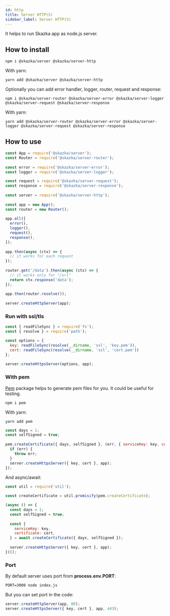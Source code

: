 ```yaml
---
id: http
title: Server HTTP(S)
sidebar_label: Server HTTP(S)
---
```

It helps to run Skazka app as node.js server.

## How to install

    npm i @skazka/server @skazka/server-http
    
With yarn:

    yarn add @skazka/server @skazka/server-http
    
Optionally you can add error handler, logger, router, request and response:

    npm i @skazka/server-router @skazka/server-error @skazka/server-logger @skazka/server-request @skazka/server-response
      
With yarn:

    yarn add @skazka/server-router @skazka/server-error @skazka/server-logger @skazka/server-request @skazka/server-response

## How to use

```javascript
const App = require('@skazka/server');
const Router = require('@skazka/server-router');
        
const error = require('@skazka/server-error');
const logger = require('@skazka/server-logger');

const request = require('@skazka/server-request');
const response = require('@skazka/server-response');
        
const server = require('@skazka/server-http');
        
const app = new App();
const router = new Router();
        
app.all([
  error(),
  logger(),
  request(),
  response(),
]);
    
app.then(async (ctx) => {
  // it works for each request
});
    
router.get('/data').then(async (ctx) => {
  // it works only for "/url"
  return ctx.response('data'); 
});
        
app.then(router.resolve());
        
server.createHttpServer(app);
```

### Run with ssl/tls

```javascript
const { readFileSync } = require('fs');
const { resolve } = require('path');

const options = {
  key: readFileSync(resolve(__dirname, 'ssl', 'key.pem')),
  cert: readFileSync(resolve(__dirname, 'ssl', 'cert.pem'))
};
        
server.createHttpsServer(options, app);
```

### With pem

[Pem](https://www.npmjs.com/package/pem) package helps to generate pem files for you.
It could be useful for testing.

    npm i pem
 
With yarn:

    yarn add pem

```javascript
const days = 1;
const selfSigned = true;
    
pem.createCertificate({ days, selfSigned }, (err, { serviceKey: key, certificate: cert }) => {
  if (err) {
    throw err;
  }
  server.createHttpsServer({ key, cert }, app);
});
```

And async/await:

```javascript
const util = require('util');

const createCertificate = util.promisify(pem.createCertificate);

(async () => {
  const days = 1;
  const selfSigned = true;
  
  const { 
    serviceKey: key, 
    certificate: cert,
  } = await createCertificate({ days, selfSigned });
  
  server.createHttpsServer({ key, cert }, app);
})();
```

### Port

By default server uses port from **process.env.PORT**:

    PORT=3000 node index.js

But you can set port in the code:

```javascript
server.createHttpServer(app, 80);
server.createHttpsServer({ key, cert }, app, 443);
```

